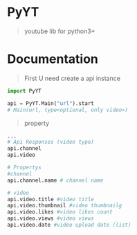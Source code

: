 # PyYT
>youtube lib for python3+

# Documentation
> First U need create a api instance
```py
import PyYT

api = PyYT.Main("url").start
# Main(url, type<optional, only video>)
```
> property
```py
...
# Api Responses (video type)
api.channel
api.video

# Propertys
#channel
api.channel.name # channel name

# video
api.video.title #video title
api.video.thumbnail #video thumbnailg
api.video.likes #video likes count
api.video.views #video views
api.video.date #video upload date (list)

```